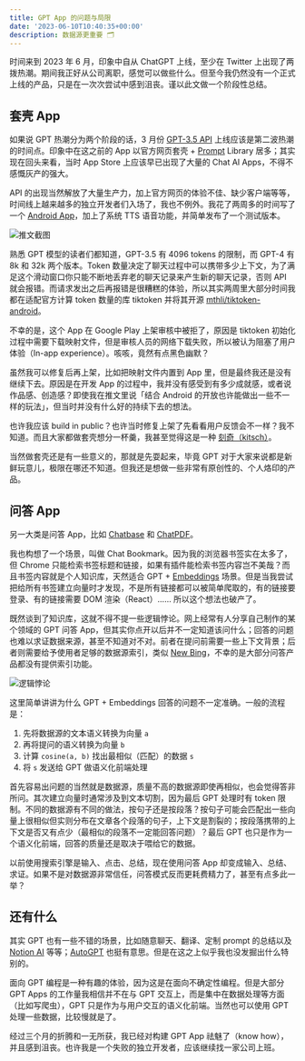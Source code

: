 ```yaml
---
title: GPT App 的问题与局限
date: '2023-06-10T10:40:35+00:00'
description: 数据源更重要 🗂️
---
```


时间来到 2023 年 6 月，印象中自从 ChatGPT 上线，至少在 Twitter 上出现了两拨热潮。期间我正好从公司离职，感觉可以做些什么。但至今我仍然没有一个正式上线的产品，只是在一次次尝试中感到沮丧。谨以此文做一个阶段性总结。

## 套壳 App

如果说 GPT 热潮分为两个阶段的话，3 月份 [GPT-3.5 API](https://platform.openai.com/docs/api-reference/chat/create) 上线应该是第二波热潮的时间点。印象中在这之前的 App 以官方网页套壳 + [Prompt](https://en.wikipedia.org/wiki/Prompt_engineering) Library 居多；其实现在回头来看，当时 App Store 上应该早已出现了大量的 Chat AI Apps，不得不感慨灰产的强大。

API 的出现当然解放了大量生产力，加上官方网页的体验不佳、缺少客户端等等，时间线上越来越多的独立开发者们入场了，我也不例外。我花了两周多的时间写了一个 [Android App](https://twitter.com/mth_li/status/1639174596451766272?s=20)，加上了系统 TTS 语音功能，并简单发布了一个测试版本。

<div class="certer-small-image">
    <img src="/newboy.png" alt="推文截图">
</div>

熟悉 GPT 模型的读者们都知道，GPT-3.5 有 4096 tokens 的限制，而 GPT-4 有 8k 和 32k 两个版本。Token 数量决定了聊天过程中可以携带多少上下文，为了满足这个滑动窗口你只能不断地丢弃老的聊天记录来产生新的聊天记录，否则 API 就会报错。而请求发出之后再报错是很糟糕的体验，所以其实两周里大部分时间我都在适配官方计算 token 数量的库 tiktoken 并将其开源 [mthli/tiktoken-android](https://github.com/mthli/tiktoken-android)。

不幸的是，这个 App 在 Google Play 上架审核中被拒了，原因是 tiktoken 初始化过程中需要下载映射文件，但是审核人员的网络下载失败，所以被认为阻塞了用户体验（In-app experience）。咳咳，竟然有点黑色幽默？

虽然我可以修复后再上架，比如把映射文件内置到 App 里，但是最终我还是没有继续下去。原因是在开发 App 的过程中，我并没有感受到有多少成就感，或者说作品感、创造感？即使我在推文里说「结合 Android 的开放也许能做出一些不一样的玩法」，但当时并没有什么好的持续下去的想法。

也许我应该 build in public？也许当时修复上架了先看看用户反馈会不一样？我不知道。而且大家都做套壳想分一杯羹，我甚至觉得这是一种 [刻奇（kitsch）](https://zh.wikipedia.org/wiki/%E5%AA%9A%E4%BF%97)。

当然做套壳还是有一些意义的，那就是先耍起来，毕竟 GPT 对于大家来说都是新鲜玩意儿，极限在哪还不知道。但我还是想做一些非常有原创性的、个人烙印的产品。

## 问答 App

另一大类是问答 App，比如 [Chatbase](https://www.chatbase.co/) 和 [ChatPDF](https://www.chatpdf.com/)。

我也构想了一个场景，叫做 Chat Bookmark。因为我的浏览器书签实在太多了，但 Chrome 只能检索书签标题和链接，如果有插件能检索书签内容岂不美哉？而且书签内容就是个人知识库，天然适合 GPT + [Embeddings](https://platform.openai.com/docs/guides/embeddings) 场景。但是当我尝试把给所有书签建立向量时才发现，不是所有链接都可以被简单爬取的，有的链接要登录、有的链接需要 DOM 渲染（React）…… 所以这个想法也破产了。

既然谈到了知识库，这就不得不提一些逻辑悖论。网上经常有人分享自己制作的某个领域的 GPT 问答 App，但其实你点开以后并不一定知道该问什么；回答的问题也难以求证数据来源，甚至不知道对不对。前者在提问前需要一些上下文背景；后者则需要给予使用者足够的数据源索引，类似 [New Bing](https://www.bing.com/new)，不幸的是大部分问答产品都没有提供索引功能。

<div class="certer-small-image">
    <img src="/paradox.png" alt="逻辑悖论">
</div>

这里简单讲讲为什么 GPT + Embeddings 回答的问题不一定准确。一般的流程是：

1. 先将数据源的文本语义转换为向量 `a`
2. 再将提问的语义转换为向量 `b`
3. 计算 `cosine(a, b)` 找出最相似（匹配）的数据 `s`
4. 将 `s` 发送给 GPT 做语义化前端处理

首先容易出问题的当然就是数据源，质量不高的数据源即使再相似，也会觉得答非所问。其次建立向量时通常涉及到文本切割，因为最后 GPT 处理时有 token 限制。不同的数据源有不同的做法，按句子还是按段落？按句子可能会匹配出一些向量上很相似但实则分布在文章各个段落的句子，上下文是割裂的；按段落携带的上下文是否又有点少（最相似的段落不一定能回答问题）？最后 GPT 也只是作为一个语义化前端，回答的质量还是取决于喂给它的数据。

以前使用搜索引擎是输入、点击、总结，现在使用问答 App 却变成输入、总结、求证。如果不是对数据源非常信任，问答模式反而更耗费精力了，甚至有点多此一举？

## 还有什么

其实 GPT 也有一些不错的场景，比如随意聊天、翻译、定制 prompt 的总结以及 [Notion AI](https://www.notion.so/product/ai) 等等；[AutoGPT](https://github.com/Significant-Gravitas/Auto-GPT) 也挺有意思。但是在这之上似乎我也没发掘出什么特别的。

面向 GPT 编程是一种有趣的体验，因为这是在面向不确定性编程。但是大部分 GPT Apps 的工作量我相信并不在与 GPT 交互上，而是集中在数据处理等方面（比如写爬虫），GPT 只是作为与用户交互的语义化前端。当然也可以使用 GPT 处理一些数据，比较慢就是了。

经过三个月的折腾和一无所获，我已经对构建 GPT App 祛魅了（know how），并且感到沮丧。也许我是一个失败的独立开发者，应该继续找一家公司上班。
